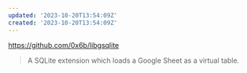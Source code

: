 ```yaml
---
updated: '2023-10-20T13:54:09Z'
created: '2023-10-20T13:54:09Z'
---
```

https://github.com/0x6b/libgsqlite

> A SQLite extension which loads a Google Sheet as a virtual table.